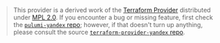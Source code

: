 > This provider is a derived work of the [Terraform Provider](https://github.com/yandex-cloud/terraform-provider-yandex)
> distributed under [MPL 2.0](https://www.mozilla.org/en-US/MPL/2.0/). If you encounter a bug or missing feature,
> first check the [`pulumi-yandex` repo](https://github.com/regrau/pulumi-yandex/issues); however, if that doesn't turn up anything,
> please consult the source [`terraform-provider-yandex` repo](https://github.com/yandex-cloud/terraform-provider-yandex/issues).
